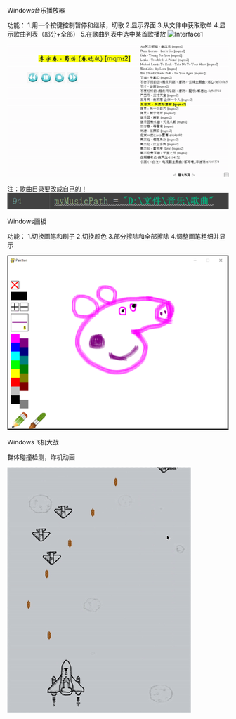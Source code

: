 Windows音乐播放器

功能： 
1.用一个按键控制暂停和继续，切歌
2.显示界面
3.从文件中获取歌单
4.显示歌曲列表（部分+全部）
5.在歌曲列表中选中某首歌播放
![Interface1](https://gitee.com/dugujjiujian/Games_pygame/blob/master/show_images/MusicPlayer1.PNG)

![Interface2](https://github.com/hzhangamaze/Games_pygame/blob/master/show_images/MusicPlayer2.gif)

注：歌曲目录要改成自己的！
![code](https://github.com/hzhangamaze/Games_pygame/blob/master/show_images/MusicPlayer3.PNG)



Windows画板

功能：
1.切换画笔和刷子
2.切换颜色
3.部分擦除和全部擦除
4.调整画笔粗细并显示

![Interface1](https://github.com/hzhangamaze/Games_pygame/blob/master/show_images/Painter1.PNG)



Windows飞机大战

群体碰撞检测，炸机动画

![Interface1](https://github.com/hzhangamaze/Games_pygame/blob/master/show_images/Plane1.gif)

